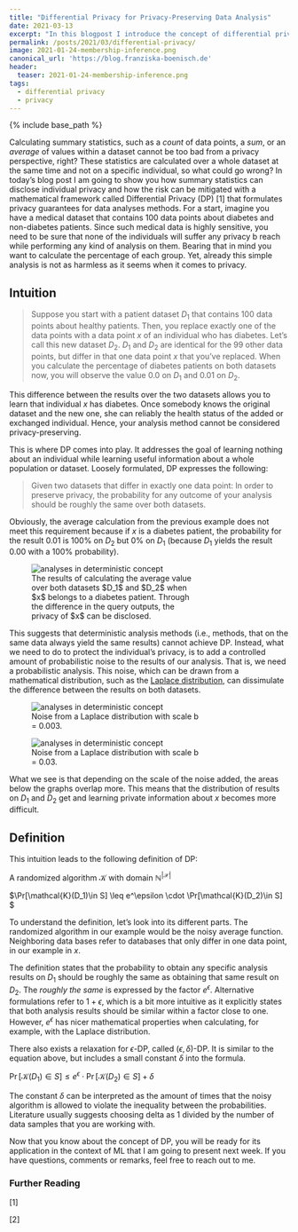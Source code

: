 ```yaml
---
title: "Differential Privacy for Privacy-Preserving Data Analysis"
date: 2021-03-13
excerpt: "In this blogpost I introduce the concept of differential privacy and show you how it can be applied to perform privacy-preserving data analysis."
permalink: /posts/2021/03/differential-privacy/
image: 2021-01-24-membership-inference.png
canonical_url: 'https://blog.franziska-boenisch.de'
header:
  teaser: 2021-01-24-membership-inference.png
tags:
  - differential privacy
  - privacy
---
```

<script src="//yihui.org/js/math-code.js"></script>
<!-- Just one possible MathJax CDN below. You may use others. -->
<script async
  src="//mathjax.rstudio.com/latest/MathJax.js?config=TeX-MML-AM_CHTML">
</script>

{% include base_path %}



Calculating summary statistics, such as a *count* of data points, a *sum*, or an *average* of values within a dataset 
cannot be too bad from a privacy perspective, right? 
These statistics are calculated over a whole dataset at the same time and not on a specific individual,
so what could go wrong?
In today’s blog post I am going to show you how summary statistics can disclose individual privacy and how the risk can be 
mitigated with a mathematical framework called Differential Privacy (DP) [1] that formulates privacy guarantees for data analyses methods. 
For a start, imagine you have a medical dataset that contains 100 data points about diabetes and non-diabetes patients. 
Since such medical data is highly sensitive, you need to be sure that none of the individuals will suffer any privacy b
reach while performing any kind of analysis on them. Bearing that in mind you want to calculate the percentage of each group. 
Yet, already this simple analysis is not as harmless as it seems when it comes to privacy. 


## Intuition

> Suppose you start with a patient dataset $D_1$ that contains 100 data points about healthy patients. 
> Then, you replace exactly one of the data points with a data point $x$ of an individual who has diabetes. 
> Let’s call this new dataset $D_2$. $D_1$ and $D_2$ are identical for the 99 other data points, 
> but differ in that one data point $x$ that you’ve replaced. 
> When you calculate the percentage of diabetes patients on both datasets now, you will observe the value 0.0 on $D_1$ and 0.01 on $D_2$. 


This difference between the results over the two datasets allows you to learn that individual $x$ has diabetes. Once somebody knows the original dataset and the new one, she can reliably the health status of the added or exchanged individual. Hence, your analysis method cannot be considered privacy-preserving. 

This is where DP comes into play. It addresses the goal of learning nothing about an individual while learning useful information about a whole population or dataset. Loosely formulated, DP expresses the following: 

> Given two datasets that differ in exactly one data point: In order to preserve privacy, the probability for any outcome of your analysis should be roughly the same over both datasets.

Obviously, the average calculation from the previous example does not meet this requirement because if $x$ is a diabetes patient, the probability for the result 0.01 is 100% on $D_2$ but 0% on $D_1$ (because $D_1$ yields the result 0.00 with a 100% probability).


<figure style="width:60%;">
    <img src="{{ "/files/2021-03-15-differential-privacy/1.png" | prepend: base_path }}"
     alt='analyses in deterministic concept'/>
    <figcaption>The results of calculating the average value over both datasets $D_1$ and $D_2$ when $x$ belongs to a diabetes patient. 
      Through the difference in the query outputs, the privacy of $x$ can be disclosed. </figcaption>
</figure>

This suggests that deterministic analysis methods (i.e., methods, that on the same data always yield the same results) cannot achieve DP. 
Instead, what we need to do to protect the individual’s privacy, is to add a controlled amount of probabilistic noise to the results of our analysis. That is, we need a probabilistic analysis. This noise, which can be drawn from a mathematical distribution, 
such as the [Laplace distribution](https://en.wikipedia.org/wiki/Laplace_distribution), can dissimulate the difference between the results on both datasets. 


<figure style="width:60%;">
    <img src="{{ "/files/2021-03-15-differential-privacy/2.png" | prepend: base_path }}"
     alt='analyses in deterministic concept'/>
    <figcaption>Noise from a Laplace distribution with scale b = 0.003. </figcaption>
</figure>


<figure style="width:60%;">
    <img src="{{ "/files/2021-03-15-differential-privacy/3.png" | prepend: base_path }}"
     alt='analyses in deterministic concept'/>
    <figcaption>Noise from a Laplace distribution with scale b = 0.03. </figcaption>
</figure>

What we see is that depending on the scale of the noise added, the areas below the graphs overlap more. 
This means that the distribution of results on $D_1$ and $D_2$ get and learning private information about $x$ becomes more difficult. 

## Definition
This intuition leads to the following definition of DP:

A randomized algorithm $\mathcal{K}$ with domain $\mathbb{N}^{|\mathcal{X}|}$ 

$\Pr[\mathcal{K}(D_1)\in S] \leq e^\epsilon \cdot \Pr[\mathcal{K}(D_2)\in S] $

To understand the definition, let’s look into its different parts. The randomized algorithm in our example would be the noisy average function. Neighboring data bases refer to databases that only differ in one data point, in our example in $x$.

The definition states that the probability to obtain any specific analysis results on $D_1$ should be roughly the same as obtaining that same result on $D_2$. The *roughly the same* is expressed by the factor $e^\epsilon$. Alternative formulations refer to $1+\epsilon$, which is a bit more intuitive as it explicitly states that both analysis results should be similar within a factor close to one. However, $e^\epsilon$ has nicer mathematical properties when calculating, for example, with the Laplace distribution.

There also exists a relaxation for $\epsilon$-DP, called $(\epsilon, \delta)$-DP. It is similar to the equation above, but includes a small constant $\delta$ into the formula.

$\Pr[\mathcal{K}(D_1)\in S] \leq e^\epsilon \cdot \Pr[\mathcal{K}(D_2)\in S]  + \delta$

The constant $\delta$ can be interpreted as the amount of times that the noisy algorithm is allowed to violate the inequality between the probabilities. Literature usually suggests choosing delta as 1 divided by the number of data samples that you are working with.

Now that you know about the concept of DP, you will be ready for its application in the context of ML that I am going to present next week. If you have questions, comments or remarks, feel free to reach out to me.

### Further Reading
\[1\] 

\[2\] 

